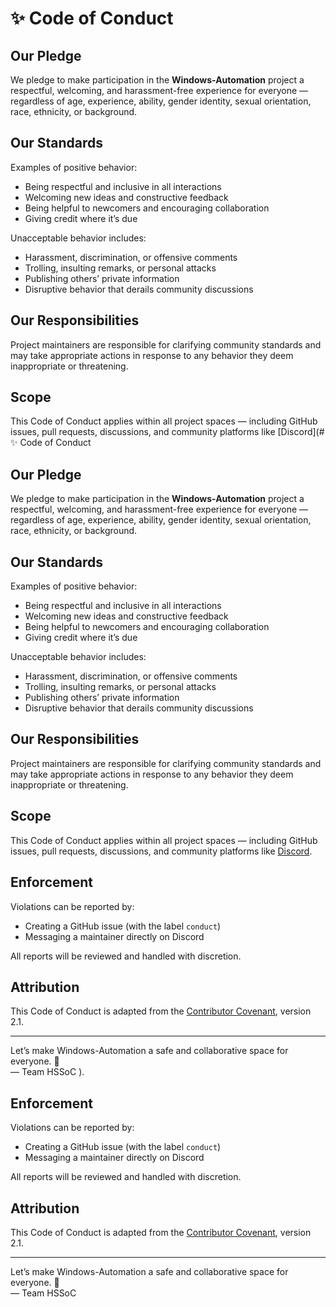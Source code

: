 # ✨ Code of Conduct

## Our Pledge

We pledge to make participation in the **Windows-Automation** project a respectful, welcoming, and harassment-free experience for everyone — regardless of age, experience, ability, gender identity, sexual orientation, race, ethnicity, or background.

## Our Standards

Examples of positive behavior:

- Being respectful and inclusive in all interactions
- Welcoming new ideas and constructive feedback
- Being helpful to newcomers and encouraging collaboration
- Giving credit where it’s due

Unacceptable behavior includes:

- Harassment, discrimination, or offensive comments
- Trolling, insulting remarks, or personal attacks
- Publishing others’ private information
- Disruptive behavior that derails community discussions

## Our Responsibilities

Project maintainers are responsible for clarifying community standards and may take appropriate actions in response to any behavior they deem inappropriate or threatening.

## Scope

This Code of Conduct applies within all project spaces — including GitHub issues, pull requests, discussions, and community platforms like [Discord](# ✨ Code of Conduct

## Our Pledge

We pledge to make participation in the **Windows-Automation** project a respectful, welcoming, and harassment-free experience for everyone — regardless of age, experience, ability, gender identity, sexual orientation, race, ethnicity, or background.

## Our Standards

Examples of positive behavior:

- Being respectful and inclusive in all interactions
- Welcoming new ideas and constructive feedback
- Being helpful to newcomers and encouraging collaboration
- Giving credit where it’s due

Unacceptable behavior includes:

- Harassment, discrimination, or offensive comments
- Trolling, insulting remarks, or personal attacks
- Publishing others’ private information
- Disruptive behavior that derails community discussions

## Our Responsibilities

Project maintainers are responsible for clarifying community standards and may take appropriate actions in response to any behavior they deem inappropriate or threatening.

## Scope

This Code of Conduct applies within all project spaces — including GitHub issues, pull requests, discussions, and community platforms like [Discord](https://discord.gg/hashslap).

## Enforcement

Violations can be reported by:

- Creating a GitHub issue (with the label `conduct`)
- Messaging a maintainer directly on Discord

All reports will be reviewed and handled with discretion.

## Attribution

This Code of Conduct is adapted from the [Contributor Covenant](https://www.contributor-covenant.org), version 2.1.

---

Let’s make Windows-Automation a safe and collaborative space for everyone. 🤝  
— Team HSSoC
).

## Enforcement

Violations can be reported by:

- Creating a GitHub issue (with the label `conduct`)
- Messaging a maintainer directly on Discord

All reports will be reviewed and handled with discretion.

## Attribution

This Code of Conduct is adapted from the [Contributor Covenant](https://www.contributor-covenant.org), version 2.1.

---

Let’s make Windows-Automation a safe and collaborative space for everyone. 🤝  
— Team HSSoC
